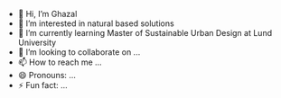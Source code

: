 - 👋 Hi, I’m Ghazal
- 👀 I’m interested in natural based solutions
- 🌱 I’m currently learning Master of Sustainable Urban Design at Lund University
- 💞️ I’m looking to collaborate on ...
- 📫 How to reach me ...
- 😄 Pronouns: ...
- ⚡ Fun fact: ...

<!---
ghazaliii999/ghazaliii999 is a ✨ special ✨ repository because its `README.md` (this file) appears on your GitHub profile.
You can click the Preview link to take a look at your changes.
--->

